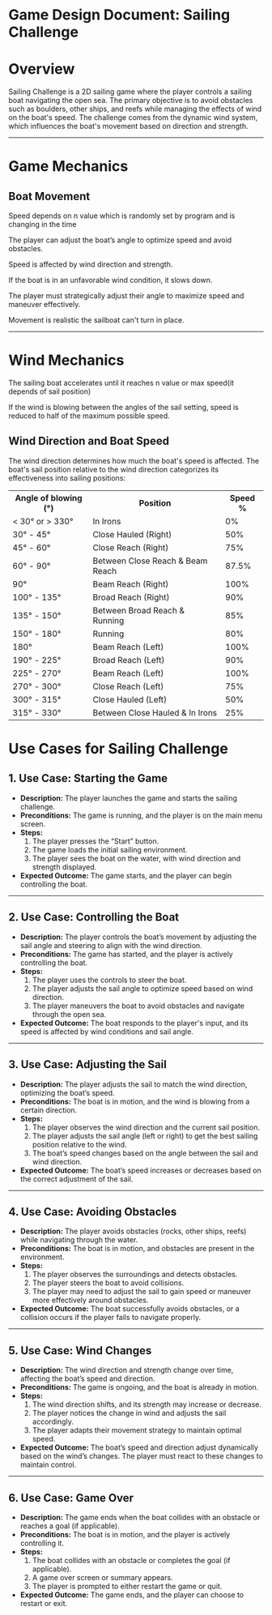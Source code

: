 # Game Design Document: Sailing Challenge

# Overview

Sailing Challenge is a 2D sailing game where the player controls a sailing boat navigating the open sea. The primary objective is to avoid obstacles such as boulders, other ships, and reefs while managing the effects of wind on the boat's speed. The challenge comes from the dynamic wind system, which influences the boat's movement based on direction and strength.


---

# Game Mechanics

## Boat Movement

Speed depends on n value which is randomly set by program and is changing in the time

The player can adjust the boat’s angle to optimize speed and avoid obstacles.

Speed is affected by wind direction and strength.

If the boat is in an unfavorable wind condition, it slows down.

The player must strategically adjust their angle to maximize speed and maneuver effectively.

Movement is realistic the sailboat can't turn in place.

---

# Wind Mechanics

The sailing boat accelerates until it reaches n value or max speed(it depends of sail position)

If the wind is blowing between the angles of the sail setting, speed is reduced to half of the maximum possible speed.

## Wind Direction and Boat Speed

The wind direction determines how much the boat's speed is affected. The boat's sail position relative to the wind direction categorizes its effectiveness into sailing positions:
<table>
  <tr>
    <th>Angle of blowing (°)</th>
    <th>Position</th>
    <th>Speed %</th>
  </tr>
  <tr>
    <td>&lt; 30° or &gt; 330°</td>
    <td>In Irons</td>
    <td>0%</td>
  </tr>
  <tr>
    <td>30° - 45°</td>
    <td>Close Hauled (Right)</td>
    <td>50%</td>
  </tr>
  <tr>
    <td>45° - 60°</td>
    <td>Close Reach (Right)</td>
    <td>75%</td>
  </tr>
  <tr>
    <td>60° - 90°</td>
    <td>Between Close Reach & Beam Reach</td>
    <td>87.5%</td>
  </tr>
  <tr>
    <td>90°</td>
    <td>Beam Reach (Right)</td>
    <td>100%</td>
  </tr>
  <tr>
    <td>100° - 135°</td>
    <td>Broad Reach (Right)</td>
    <td>90%</td>
  </tr>
  <tr>
    <td>135° - 150°</td>
    <td>Between Broad Reach & Running</td>
    <td>85%</td>
  </tr>
  <tr>
    <td>150° - 180°</td>
    <td>Running</td>
    <td>80%</td>
  </tr>
  <tr>
    <td>180°</td>
    <td>Beam Reach (Left)</td>
    <td>100%</td>
  </tr>
  <tr>
    <td>190° - 225°</td>
    <td>Broad Reach (Left)</td>
    <td>90%</td>
  </tr>
  <tr>
    <td>225° - 270°</td>
    <td>Beam Reach (Left)</td>
    <td>100%</td>
  </tr>
  <tr>
    <td>270° - 300°</td>
    <td>Close Reach (Left)</td>
    <td>75%</td>
  </tr>
  <tr>
    <td>300° - 315°</td>
    <td>Close Hauled (Left)</td>
    <td>50%</td>
  </tr>
  <tr>
    <td>315° - 330°</td>
    <td>Between Close Hauled & In Irons</td>
    <td>25%</td>
  </tr>
</table>

# Use Cases for **Sailing Challenge**

## 1. Use Case: Starting the Game
- **Description:** The player launches the game and starts the sailing challenge.
- **Preconditions:** The game is running, and the player is on the main menu screen.
- **Steps:**
  1. The player presses the “Start” button.
  2. The game loads the initial sailing environment.
  3. The player sees the boat on the water, with wind direction and strength displayed.
- **Expected Outcome:** The game starts, and the player can begin controlling the boat.

---

## 2. Use Case: Controlling the Boat
- **Description:** The player controls the boat’s movement by adjusting the sail angle and steering to align with the wind direction.
- **Preconditions:** The game has started, and the player is actively controlling the boat.
- **Steps:**
  1. The player uses the controls to steer the boat.
  2. The player adjusts the sail angle to optimize speed based on wind direction.
  3. The player maneuvers the boat to avoid obstacles and navigate through the open sea.
- **Expected Outcome:** The boat responds to the player's input, and its speed is affected by wind conditions and sail angle.

---

## 3. Use Case: Adjusting the Sail
- **Description:** The player adjusts the sail to match the wind direction, optimizing the boat’s speed.
- **Preconditions:** The boat is in motion, and the wind is blowing from a certain direction.
- **Steps:**
  1. The player observes the wind direction and the current sail position.
  2. The player adjusts the sail angle (left or right) to get the best sailing position relative to the wind.
  3. The boat’s speed changes based on the angle between the sail and wind direction.
- **Expected Outcome:** The boat’s speed increases or decreases based on the correct adjustment of the sail.

---

## 4. Use Case: Avoiding Obstacles
- **Description:** The player avoids obstacles (rocks, other ships, reefs) while navigating through the water.
- **Preconditions:** The boat is in motion, and obstacles are present in the environment.
- **Steps:**
  1. The player observes the surroundings and detects obstacles.
  2. The player steers the boat to avoid collisions.
  3. The player may need to adjust the sail to gain speed or maneuver more effectively around obstacles.
- **Expected Outcome:** The boat successfully avoids obstacles, or a collision occurs if the player fails to navigate properly.

---

## 5. Use Case: Wind Changes
- **Description:** The wind direction and strength change over time, affecting the boat’s speed and direction.
- **Preconditions:** The game is ongoing, and the boat is already in motion.
- **Steps:**
  1. The wind direction shifts, and its strength may increase or decrease.
  2. The player notices the change in wind and adjusts the sail accordingly.
  3. The player adapts their movement strategy to maintain optimal speed.
- **Expected Outcome:** The boat’s speed and direction adjust dynamically based on the wind’s changes. The player must react to these changes to maintain control.

---

## 6. Use Case: Game Over
- **Description:** The game ends when the boat collides with an obstacle or reaches a goal (if applicable).
- **Preconditions:** The boat is in motion, and the player is actively controlling it.
- **Steps:**
  1. The boat collides with an obstacle or completes the goal (if applicable).
  2. A game over screen or summary appears.
  3. The player is prompted to either restart the game or quit.
- **Expected Outcome:** The game ends, and the player can choose to restart or exit.








